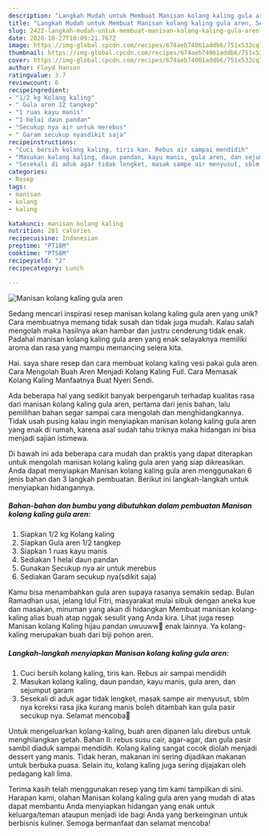 ```yaml
---
description: "Langkah Mudah untuk Membuat Manisan kolang kaling gula aren, Sempurna"
title: "Langkah Mudah untuk Membuat Manisan kolang kaling gula aren, Sempurna"
slug: 2422-langkah-mudah-untuk-membuat-manisan-kolang-kaling-gula-aren-sempurna
date: 2020-10-27T10:09:21.767Z
image: https://img-global.cpcdn.com/recipes/674aeb74061addb6/751x532cq70/manisan-kolang-kaling-gula-aren-foto-resep-utama.jpg
thumbnail: https://img-global.cpcdn.com/recipes/674aeb74061addb6/751x532cq70/manisan-kolang-kaling-gula-aren-foto-resep-utama.jpg
cover: https://img-global.cpcdn.com/recipes/674aeb74061addb6/751x532cq70/manisan-kolang-kaling-gula-aren-foto-resep-utama.jpg
author: Floyd Hanson
ratingvalue: 3.7
reviewcount: 6
recipeingredient:
- "1/2 kg Kolang kaling"
- " Gula aren 12 tangkep"
- "1 ruas kayu manis"
- "1 helai daun pandan"
- "Secukup nya air untuk merebus"
- " Garam secukup nyasdikit saja"
recipeinstructions:
- "Cuci bersih kolang kaling, tiris kan. Rebus air sampai mendidih"
- "Masukan kolang kaling, daun pandan, kayu manis, gula aren, dan sejumput garam"
- "Sesekali di aduk agar tidak lengket, masak sampe air menyusut, sblm nya koreksi rasa jika kurang manis boleh ditambah kan gula pasir secukup nya. Selamat mencoba🤗"
categories:
- Resep
tags:
- manisan
- kolang
- kaling

katakunci: manisan kolang kaling 
nutrition: 281 calories
recipecuisine: Indonesian
preptime: "PT18M"
cooktime: "PT58M"
recipeyield: "2"
recipecategory: Lunch

---
```



![Manisan kolang kaling gula aren](https://img-global.cpcdn.com/recipes/674aeb74061addb6/751x532cq70/manisan-kolang-kaling-gula-aren-foto-resep-utama.jpg)

Sedang mencari inspirasi resep manisan kolang kaling gula aren yang unik? Cara membuatnya memang tidak susah dan tidak juga mudah. Kalau salah mengolah maka hasilnya akan hambar dan justru cenderung tidak enak. Padahal manisan kolang kaling gula aren yang enak selayaknya memiliki aroma dan rasa yang mampu memancing selera kita.

Hai. saya share resep dan cara membuat kolang kaling vesi pakai gula aren. Cara Mengolah Buah Aren Menjadi Kolang Kaling Full. Cara Memasak Kolang Kaling Manfaatnya Buat Nyeri Sendi.

Ada beberapa hal yang sedikit banyak berpengaruh terhadap kualitas rasa dari manisan kolang kaling gula aren, pertama dari jenis bahan, lalu pemilihan bahan segar sampai cara mengolah dan menghidangkannya. Tidak usah pusing kalau ingin menyiapkan manisan kolang kaling gula aren yang enak di rumah, karena asal sudah tahu triknya maka hidangan ini bisa menjadi sajian istimewa.


Di bawah ini ada beberapa cara mudah dan praktis yang dapat diterapkan untuk mengolah manisan kolang kaling gula aren yang siap dikreasikan. Anda dapat menyiapkan Manisan kolang kaling gula aren menggunakan 6 jenis bahan dan 3 langkah pembuatan. Berikut ini langkah-langkah untuk menyiapkan hidangannya.

<!--inarticleads1-->

##### Bahan-bahan dan bumbu yang dibutuhkan dalam pembuatan Manisan kolang kaling gula aren:

1. Siapkan 1/2 kg Kolang kaling
1. Siapkan  Gula aren 1/2 tangkep
1. Siapkan 1 ruas kayu manis
1. Sediakan 1 helai daun pandan
1. Gunakan Secukup nya air untuk merebus
1. Sediakan  Garam secukup nya(sdikit saja)


Kamu bisa menambahkan gula aren supaya rasanya semakin sedap. Bulan Ramadhan usai, jelang Idul Fitri, masyarakat mulai sibuk dengan aneka kue dan masakan, minuman yang akan di hidangkan Membuat manisan kolang-kaling alias buah atap nggak sesulit yang Anda kira. Lihat juga resep Manisan kolang Kaling hijau pandan uwuuww🤩 enak lainnya. Ya kolang-kaling merupakan buah dari biji pohon aren. 

<!--inarticleads2-->

##### Langkah-langkah menyiapkan Manisan kolang kaling gula aren:

1. Cuci bersih kolang kaling, tiris kan. Rebus air sampai mendidih
1. Masukan kolang kaling, daun pandan, kayu manis, gula aren, dan sejumput garam
1. Sesekali di aduk agar tidak lengket, masak sampe air menyusut, sblm nya koreksi rasa jika kurang manis boleh ditambah kan gula pasir secukup nya. Selamat mencoba🤗


Untuk mengeluarkan kolang-kaling, buah aren dipanen lalu direbus untuk menghilangkan getah. Bahan II: rebus susu cair, agar-agar, dan gula pasir sambil diaduk sampai mendidih. Kolang kaling sangat cocok diolah menjadi dessert yang manis. Tidak heran, makanan ini sering dijadikan makanan untuk berbuka puasa. Selain itu, kolang kaling juga sering dijajakan oleh pedagang kali lima. 

Terima kasih telah menggunakan resep yang tim kami tampilkan di sini. Harapan kami, olahan Manisan kolang kaling gula aren yang mudah di atas dapat membantu Anda menyiapkan hidangan yang enak untuk keluarga/teman ataupun menjadi ide bagi Anda yang berkeinginan untuk berbisnis kuliner. Semoga bermanfaat dan selamat mencoba!
